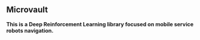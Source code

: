 ## Microvault

**This is a Deep Reinforcement Learning library focused on mobile service robots navigation.**
